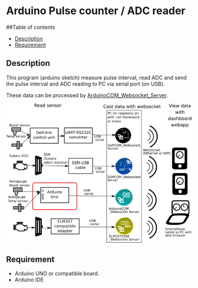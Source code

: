 # Arduino Pulse counter / ADC reader

##Table of contents
* [Description](#description)
* [Requirement](#requirement)

## <a name="description"> Description</a>
This program (arduino sketch) measure pulse interval, read ADC and send the pulse interval and ADC reading to PC via serial port (on USB).

These data can be processed by [ArduinoCOM_Websocket_Server](https://github.com/sugiuraii/DefiSSMCOM_WebsocketServer).

![WebsocketDiagram](README.img/WebsocketDashboardArduino.png)

## <a name="requirement"> Requirement </a>
* Arduino UNO or compatible board.
* Arduino IDE


